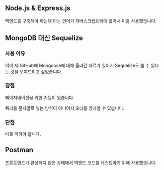 ## Node.js & Express.js

백엔드를 구축해야 하는데 아는 언어가 자바스크립트밖에 없어서 이를 사용했습니다.

## MongoDB 대신 Sequelize

### 사용 이유

이미 제 GitHub에 Mongoose에 대해 올라간 자료가 있어서 Sequelize도 쓸 수 있다는 것을 보여드리고 싶었습니다.

### 장점

페이지네이션을 위한 기능이 있습니다.

쿼리를 문자열로 넣는 방식이 아니어서 오타를 방지할 수 있습니다.

### 단점

따로 익혀야 합니다.

## Postman

프론트엔드가 완성되지 않은 상태에서 백엔드 코드를 테스트하기 위해 사용했습니다.
